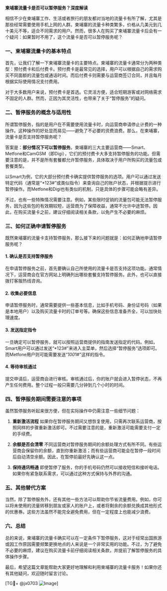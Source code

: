 **柬埔寨流量卡是否可以暂停服务？深度解读**

相信不少在柬埔寨工作、生活或者旅行的朋友都对当地的流量卡有所了解，尤其是那些经常需要使用手机上网的人群。柬埔寨的流量卡种类繁多，价格从几美元到几十美元不等，适合不同需求的用户。然而，很多人在购买了柬埔寨流量卡后会有一个疑问：如果暂时不用了，这个流量卡是否可以暂停服务呢？

### 一、柬埔寨流量卡的基本特点

首先，让我们了解一下柬埔寨流量卡的主要特点。柬埔寨的流量卡通常分为两种类型：预付费卡和后付费卡。预付费卡是最常见的选择，用户可以根据自己的需求购买不同面额的流量包或通话时间。而后付费卡则需要与运营商签订合同，并且每月根据实际使用情况支付费用。

对于大多数用户来说，预付费卡是首选。它灵活方便，适合短期游客或对网络需求不固定的人群。然而，正因为其灵活性，也带来了关于“暂停服务”的疑问。

### 二、暂停服务的概念与适用性

所谓暂停服务，指的是用户在不需要使用流量卡时，向运营商申请停止计费的一种操作。这种操作的好处显而易见——避免了不必要的资费浪费。那么，在柬埔寨，流量卡是否支持暂停服务呢？

答案是：**部分情况下可以暂停服务**。柬埔寨的三大主要运营商——Smart、Metfone和CamGSM（即Digi），它们的预付费卡大多支持暂停服务的功能。但需要注意的是，并不是所有套餐都允许暂停服务，具体取决于用户所购买的流量包或套餐类型。

以Smart为例，它的大部分预付费卡确实提供暂停服务的选项。用户可以通过发送特定代码（通常是“*123#”或类似指令）来查询自己的账户状态，并根据提示进行暂停操作。而Metfone和Digi也有类似的机制，只是具体的步骤可能会略有差异。

不过，也有一些特殊情况需要注意。例如，某些限时促销的流量包可能无法暂停服务，因为这些包的有效期较短，运营商为了保障收益，通常不允许中途暂停。因此，在购买流量卡之前，建议仔细阅读相关条款，以免产生不必要的麻烦。

### 三、如何正确申请暂停服务

既然柬埔寨的流量卡支持暂停服务，那么接下来的问题就是：如何正确地申请暂停服务呢？

#### 1. 确认是否支持暂停服务
在申请暂停服务之前，首先要确认自己所使用的流量卡是否支持这项功能。通常情况下，运营商会在官方网站上明确列出哪些套餐支持暂停服务。此外，也可以直接拨打客服热线咨询。

#### 2. 收集必要信息
申请暂停服务时，通常需要提供一些基本信息，比如手机号码、身份证号码（如果是本地用户）以及购买流量卡时的订单号等。确保这些信息准备齐全，可以加快处理速度。

#### 3. 发送指定指令
一旦确定可以暂停服务，就可以按照运营商提供的指南发送指定的代码。例如，Smart用户可以通过发送“*123#”来进入主菜单，然后选择“暂停服务”选项即可。而Metfone用户则可能需要发送“*100*1#”这样的指令。

#### 4. 等待审核通过
提交申请后，运营商会进行审核。审核通过后，你的账户就会进入暂停状态，不再产生任何费用。整个过程一般只需要几分钟到几个小时的时间。

### 四、暂停服务期间需要注意的事项

虽然暂停服务听起来很方便，但在实际操作中仍需注意一些细节问题：

1. **重新激活流程**
   如果你在暂停服务期间又想恢复使用，只需再次联系运营商，按照同样的步骤重新激活即可。不过需要注意的是，重新激活可能需要支付一定的手续费。

2. **余额是否会清零**
   不同运营商对暂停服务期间的余额处理方式有所不同。有些运营商会保留你的余额，直到你重新激活；而有些运营商可能会在暂停一段时间后自动清空余额。因此，在暂停前最好先确认这一点。

3. **保持通讯畅通**
   即使暂停了服务，你的手机号码仍然可以接收短信和接听电话。如果你有紧急联系需求，可以通过这种方式保持与外界的沟通。

### 五、其他替代方案

当然，除了暂停服务外，还有其他一些方法可以帮助你节省流量费用。例如，你可以将未使用的流量转移到朋友或家人的账户上，或者将剩余的余额兑换成其他形式的优惠券。这些方法虽然不能完全避免费用，但在一定程度上也能减少浪费。

### 六、总结

总的来说，柬埔寨的流量卡确实可以在一定条件下暂停服务，这对于经常出国旅游或因工作原因需要频繁更换地点的人来说是一个非常实用的功能。不过，为了避免不必要的麻烦，建议在购买流量卡前仔细阅读相关条款，并提前了解暂停服务的具体操作步骤。

最后，希望这篇文章能帮助大家更好地理解和利用柬埔寨的流量卡服务！如果你还有其他疑问，欢迎随时留言讨论。

[TG💪+ @jx0703 ![Image](https://github.com/user-attachments/assets/dbca1d08-cadb-493c-b0ec-ad6f7a83f270)]